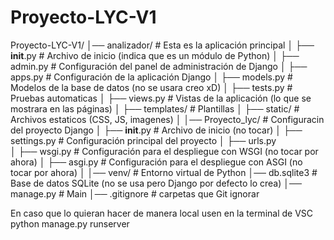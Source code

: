# Proyecto-LYC-V1

Proyecto-LYC-V1/
│── analizador/      # Esta es la aplicación principal
│   ├── __init__.py  # Archivo de inicio (indica que es un módulo de Python)
│   ├── admin.py     # Configuración del panel de administración de Django
│   ├── apps.py      # Configuración de la aplicación Django
│   ├── models.py    # Modelos de la base de datos (no se usara creo xD)
│   ├── tests.py     # Pruebas automaticas 
│   ├── views.py     # Vistas de la aplicación (lo que se mostrara en las páginas)
│   ├── templates/   # Plantillas 
│   ├── static/      # Archivos estaticos (CSS, JS, imagenes)
│
│── Proyecto_lyc/     # Configuracin del proyecto Django
│   ├── __init__.py   # Archivo de inicio (no tocar)
│   ├── settings.py   # Configuración principal del proyecto
│   ├── urls.py       
│   ├── wsgi.py       # Configuración para el despliegue con WSGI (no tocar por ahora)
│   ├── asgi.py       # Configuración para el despliegue con ASGI (no tocar por ahora)
│
│── venv/             # Entorno virtual de Python 
│── db.sqlite3        # Base de datos SQLite (no se usa pero Django por defecto lo crea)
│── manage.py         # Main
│── .gitignore        # carpetas que Git ignorar



En caso que lo quieran hacer de manera local usen en la terminal de VSC python manage.py runserver

